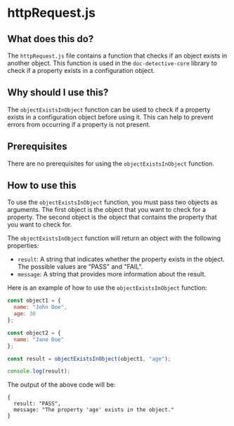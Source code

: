 
  
   # **httpRequest.js**

## What does this do?

The `httpRequest.js` file contains a function that checks if an object exists in another object. This function is used in the `doc-detective-core` library to check if a property exists in a configuration object.

## Why should I use this?

The `objectExistsInObject` function can be used to check if a property exists in a configuration object before using it. This can help to prevent errors from occurring if a property is not present.

## Prerequisites

There are no prerequisites for using the `objectExistsInObject` function.

## How to use this

To use the `objectExistsInObject` function, you must pass two objects as arguments. The first object is the object that you want to check for a property. The second object is the object that contains the property that you want to check for.

The `objectExistsInObject` function will return an object with the following properties:

* `result`: A string that indicates whether the property exists in the object. The possible values are "PASS" and "FAIL".
* `message`: A string that provides more information about the result.

Here is an example of how to use the `objectExistsInObject` function:

```javascript
const object1 = {
  name: "John Doe",
  age: 30
};

const object2 = {
  name: "Jane Doe"
};

const result = objectExistsInObject(object1, "age");

console.log(result);
```

The output of the above code will be:

```
{
  result: "PASS",
  message: "The property 'age' exists in the object."
}
```
  
  
